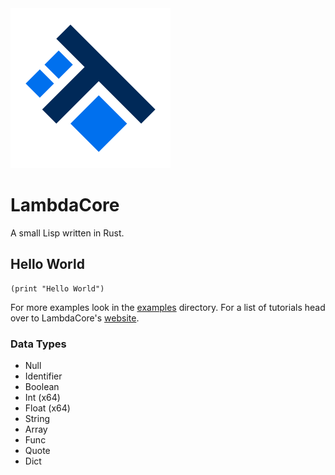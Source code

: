 <img src="dev/logo/LambdaCoreLogo.png" width=256 />

# LambdaCore
A small Lisp written in Rust.

## Hello World

```LambdaCore
(print "Hello World")
```

For more examples look in the [examples](https://github.com/Pebaz/LambdaCore/tree/master/examples)
directory. For a list of tutorials head over to LambdaCore's [website](https://sites.google.com/view/lcore).

### Data Types

 * Null
 * Identifier
 * Boolean
 * Int (x64)
 * Float (x64)
 * String
 * Array
 * Func
 * Quote
 * Dict
